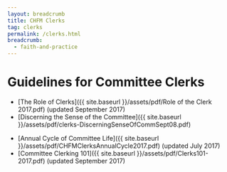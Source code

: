 ```yaml
---
layout: breadcrumb
title: CHFM Clerks
tag: clerks
permalink: /clerks.html
breadcrumb:
  - faith-and-practice
---
```

# Guidelines for Committee Clerks

- [The Role of Clerks]({{ site.baseurl }}/assets/pdf/Role of the Clerk 2017.pdf) (updated September 2017)
- [Discerning the Sense of the Committee]({{ site.baseurl }}/assets/pdf/clerks-DiscerningSenseOfCommSept08.pdf)
<!-- - [Guidelines for Youth Liaisons](/pdf/Clerks-YouthLiaisonGuidelines.pdf)  -->
- [Annual Cycle of Committee Life]({{ site.baseurl }}/assets/pdf/CHFMClerksAnnualCycle2017.pdf) (updated July 2017)
- [Committee Clerking 101]({{ site.baseurl }}/assets/pdf/Clerks101-2017.pdf) (updated September 2017)
